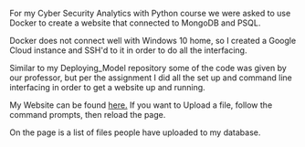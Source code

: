 For my Cyber Security Analytics with Python course we were asked to use Docker to create a website that connected to MongoDB and PSQL.

Docker does not connect well with Windows 10 home, so I created a Google Cloud instance and SSH'd to it in order to do all the interfacing.

Similar to my Deploying_Model repository some of the code was given by our professor, but per the assignment I did all the set up and command line interfacing in order to get a website up and running.

My Website can be found [here.](https://dry-fjord-10793.herokuapp.com/files)
If you want to Upload a file, follow the command prompts, then reload the page.

On the page is a list of files people have uploaded to my database.
